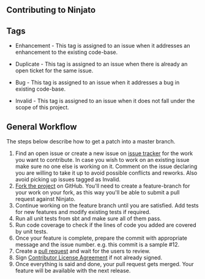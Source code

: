 Contributing to Ninjato
------------------------------------


Tags
----

* Enhancement - This tag is assigned to an issue when it addresses an enhancement to the existing code-base.

* Duplicate - This tag is assigned to an issue when there is already an open ticket for the same issue.

* Bug - This tag is assigned to an issue when it addresses a bug in existing code-base.

* Invalid - This tag is assigned to an issue when it does not fall under the scope of this project.

General Workflow
----------------

The steps below describe how to get a patch into a master branch.

1. Find an open issue or create a new issue on [issue tracker](https://github.com/agoda-com/ninjato/issues) for the work you want to contribute. In case you wish to work on an existing issue make sure no one else is working on it. Comment on the issue declaring you are willing to take it up to avoid possible conflicts and reworks. Also avoid picking up issues tagged as Invalid.
2. [Fork the project](https://github.com/agoda-com/ninjato#fork-destination-box) on GitHub. You'll need to create a feature-branch for your work on your fork, as this way you'll be able to submit a pull request against Ninjato.
3. Continue working on the feature branch until you are satisfied. Add tests for new features and modify existing tests if required.
4. Run all unit tests from sbt and make sure all of them pass.
5. Run code coverage to check if the lines of code you added are covered by unit tests.
6. Once your feature is complete, prepare the commit with appropriate message and the issue number. e.g. this commit is a sample #12.
7. Create a [pull request](https://help.github.com/articles/about-pull-requests/) and wait for the users to review.
8. Sign [Contributor License Agreement](https://github.com/agoda-com/ninjato/blob/master/CLA.md) if not already signed.
9. Once everything is said and done, your pull request gets merged. Your feature will be available with the next release.
